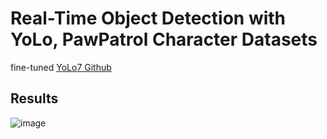 # Real-Time Object Detection with YoLo, PawPatrol Character Datasets

fine-tuned [YoLo7 Github](https://github.com/WongKinYiu/yolov7)

## Results

![image](https://github.com/YoonjungChoi/CMPE258DL_ObjectDetectionSegmentation_study/assets/20979517/5263e548-0613-4034-9453-87d31a50919f)
